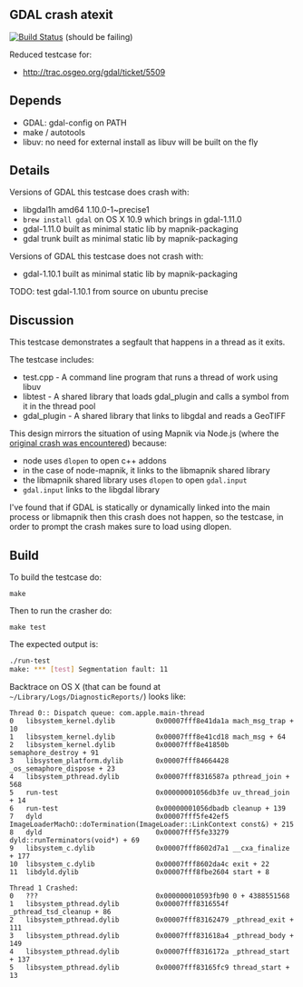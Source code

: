 ## GDAL crash atexit

[![Build Status](https://secure.travis-ci.org/springmeyer/gdal-atexit-crash.png)](https://travis-ci.org/springmeyer/gdal-atexit-crash) (should be failing)

Reduced testcase for:

 - http://trac.osgeo.org/gdal/ticket/5509

## Depends

 - GDAL: gdal-config on PATH
 - make / autotools
 - libuv: no need for external install as libuv will be built on the fly

## Details

Versions of GDAL this testcase does crash with:

  - libgdal1h amd64 1.10.0-1~precise1
  - `brew install gdal` on OS X 10.9 which brings in gdal-1.11.0
  - gdal-1.11.0 built as minimal static lib by mapnik-packaging
  - gdal trunk built as minimal static lib by mapnik-packaging

Versions of GDAL this testcase does not crash with:

  - gdal-1.10.1 built as minimal static lib by mapnik-packaging

TODO: test gdal-1.10.1 from source on ubuntu precise

## Discussion

This testcase demonstrates a segfault that happens in a thread as it exits.

The testcase includes:

  - test.cpp - A command line program that runs a thread of work using libuv
  - libtest - A shared library that loads gdal_plugin and calls a symbol from it in the thread pool
  - gdal_plugin - A shared library that links to libgdal and reads a GeoTIFF

This design mirrors the situation of using Mapnik via Node.js (where the [original crash was encountered](https://github.com/mapnik/node-mapnik/issues/251)) because:

  - node uses `dlopen` to open c++ addons
  - in the case of node-mapnik, it links to the libmapnik shared library
  - the libmapnik shared library uses `dlopen` to open `gdal.input`
  - `gdal.input` links to the libgdal library

I've found that if GDAL is statically or dynamically linked into the main process or libmapnik then this crash does not happen, so the testcase, in order to prompt the crash makes sure to load using dlopen.

## Build

To build the testcase do:

    make

Then to run the crasher do:

    make test

The expected output is:

```sh
./run-test
make: *** [test] Segmentation fault: 11
```

Backtrace on OS X (that can be found at `~/Library/Logs/DiagnosticReports/`) looks like:

```
Thread 0:: Dispatch queue: com.apple.main-thread
0   libsystem_kernel.dylib          0x00007fff8e41da1a mach_msg_trap + 10
1   libsystem_kernel.dylib          0x00007fff8e41cd18 mach_msg + 64
2   libsystem_kernel.dylib          0x00007fff8e41850b semaphore_destroy + 91
3   libsystem_platform.dylib        0x00007fff84664428 _os_semaphore_dispose + 23
4   libsystem_pthread.dylib         0x00007fff8316587a pthread_join + 568
5   run-test                        0x00000001056db3fe uv_thread_join + 14
6   run-test                        0x00000001056dbadb cleanup + 139
7   dyld                            0x00007fff5fe42ef5 ImageLoaderMachO::doTermination(ImageLoader::LinkContext const&) + 215
8   dyld                            0x00007fff5fe33279 dyld::runTerminators(void*) + 69
9   libsystem_c.dylib               0x00007fff8602d7a1 __cxa_finalize + 177
10  libsystem_c.dylib               0x00007fff8602da4c exit + 22
11  libdyld.dylib                   0x00007fff8fbe2604 start + 8

Thread 1 Crashed:
0   ???                             0x000000010593fb90 0 + 4388551568
1   libsystem_pthread.dylib         0x00007fff8316554f _pthread_tsd_cleanup + 86
2   libsystem_pthread.dylib         0x00007fff83162479 _pthread_exit + 111
3   libsystem_pthread.dylib         0x00007fff831618a4 _pthread_body + 149
4   libsystem_pthread.dylib         0x00007fff8316172a _pthread_start + 137
5   libsystem_pthread.dylib         0x00007fff83165fc9 thread_start + 13
```